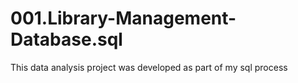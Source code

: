 # 001.Library-Management-Database.sql
This data analysis project was developed as part of my sql process
